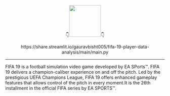<div align="center">
👇<img height="100" src="https://upload.wikimedia.org/wikipedia/commons/a/ac/Fifa19.png">👇
  <p>https://share.streamlit.io/gauravbisht005/fifa-19-player-data-analysis/main/main.py</p>
</div>

<hr>

<p>FIFA 19 is a football simulation video game developed by EA SPorts™. FIFA 19 delivers a champion-caliber experience on and off the pitch. Led by the prestigious UEFA Champions League, FIFA 19 offers enhanced gameplay features that allows control of the pitch in every moment.It is the 26th installment in the official FIFA series by EA SPORTS™.</p>
